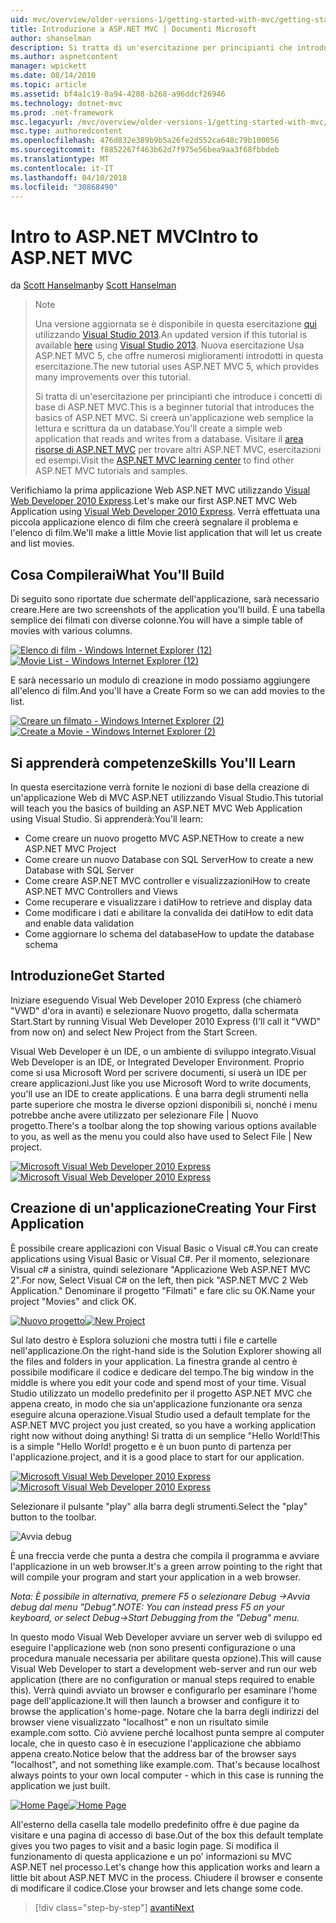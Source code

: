 ```yaml
---
uid: mvc/overview/older-versions-1/getting-started-with-mvc/getting-started-with-mvc-part1
title: Introduzione a ASP.NET MVC | Documenti Microsoft
author: shanselman
description: Si tratta di un'esercitazione per principianti che introduce i concetti di base di ASP.NET MVC. Creare un'applicazione web semplice la lettura e scrittura da un database.
ms.author: aspnetcontent
manager: wpickett
ms.date: 08/14/2010
ms.topic: article
ms.assetid: bf4a1c19-0a94-4208-b268-a96ddcf26946
ms.technology: dotnet-mvc
ms.prod: .net-framework
msc.legacyurl: /mvc/overview/older-versions-1/getting-started-with-mvc/getting-started-with-mvc-part1
msc.type: authoredcontent
ms.openlocfilehash: 476d832e389b9b5a26fe2d552ca648c79b100056
ms.sourcegitcommit: f8852267f463b62d7f975e56bea9aa3f68fbbdeb
ms.translationtype: MT
ms.contentlocale: it-IT
ms.lasthandoff: 04/10/2018
ms.locfileid: "30868490"
---
```

<a name="intro-to-aspnet-mvc"></a><span data-ttu-id="f20f9-104">Intro to ASP.NET MVC</span><span class="sxs-lookup"><span data-stu-id="f20f9-104">Intro to ASP.NET MVC</span></span>
====================
<span data-ttu-id="f20f9-105">da [Scott Hanselman](https://github.com/shanselman)</span><span class="sxs-lookup"><span data-stu-id="f20f9-105">by [Scott Hanselman](https://github.com/shanselman)</span></span>

> > [!NOTE]
> > <span data-ttu-id="f20f9-106">Una versione aggiornata se è disponibile in questa esercitazione [qui](../../getting-started/introduction/getting-started.md) utilizzando [Visual Studio 2013](https://www.microsoft.com/visualstudio/eng/2013-downloads).</span><span class="sxs-lookup"><span data-stu-id="f20f9-106">An updated version if this tutorial is available [here](../../getting-started/introduction/getting-started.md) using [Visual Studio 2013](https://www.microsoft.com/visualstudio/eng/2013-downloads).</span></span> <span data-ttu-id="f20f9-107">Nuova esercitazione Usa ASP.NET MVC 5, che offre numerosi miglioramenti introdotti in questa esercitazione.</span><span class="sxs-lookup"><span data-stu-id="f20f9-107">The new tutorial uses ASP.NET MVC 5, which provides many improvements over this tutorial.</span></span>
> 
> 
> <span data-ttu-id="f20f9-108">Si tratta di un'esercitazione per principianti che introduce i concetti di base di ASP.NET MVC.</span><span class="sxs-lookup"><span data-stu-id="f20f9-108">This is a beginner tutorial that introduces the basics of ASP.NET MVC.</span></span> <span data-ttu-id="f20f9-109">Si creerà un'applicazione web semplice la lettura e scrittura da un database.</span><span class="sxs-lookup"><span data-stu-id="f20f9-109">You'll create a simple web application that reads and writes from a database.</span></span> <span data-ttu-id="f20f9-110">Visitare il [area risorse di ASP.NET MVC](../../../index.md) per trovare altri ASP.NET MVC, esercitazioni ed esempi.</span><span class="sxs-lookup"><span data-stu-id="f20f9-110">Visit the [ASP.NET MVC learning center](../../../index.md) to find other ASP.NET MVC tutorials and samples.</span></span>


<span data-ttu-id="f20f9-111">Verifichiamo la prima applicazione Web ASP.NET MVC utilizzando [Visual Web Developer 2010 Express](https://www.microsoft.com/express/Web/).</span><span class="sxs-lookup"><span data-stu-id="f20f9-111">Let's make our first ASP.NET MVC Web Application using [Visual Web Developer 2010 Express](https://www.microsoft.com/express/Web/).</span></span> <span data-ttu-id="f20f9-112">Verrà effettuata una piccola applicazione elenco di film che creerà segnalare il problema e l'elenco di film.</span><span class="sxs-lookup"><span data-stu-id="f20f9-112">We'll make a little Movie list application that will let us create and list movies.</span></span>

## <a name="what-youll-build"></a><span data-ttu-id="f20f9-113">Cosa Compilerai</span><span class="sxs-lookup"><span data-stu-id="f20f9-113">What You'll Build</span></span>

<span data-ttu-id="f20f9-114">Di seguito sono riportate due schermate dell'applicazione, sarà necessario creare.</span><span class="sxs-lookup"><span data-stu-id="f20f9-114">Here are two screenshots of the application you'll build.</span></span> <span data-ttu-id="f20f9-115">È una tabella semplice dei filmati con diverse colonne.</span><span class="sxs-lookup"><span data-stu-id="f20f9-115">You will have a simple table of movies with various columns.</span></span>

<span data-ttu-id="f20f9-116">[![Elenco di film - Windows Internet Explorer (12)](getting-started-with-mvc-part1/_static/image2.png)](getting-started-with-mvc-part1/_static/image1.png)</span><span class="sxs-lookup"><span data-stu-id="f20f9-116">[![Movie List - Windows Internet Explorer (12)](getting-started-with-mvc-part1/_static/image2.png)](getting-started-with-mvc-part1/_static/image1.png)</span></span>

<span data-ttu-id="f20f9-117">E sarà necessario un modulo di creazione in modo possiamo aggiungere all'elenco di film.</span><span class="sxs-lookup"><span data-stu-id="f20f9-117">And you'll have a Create Form so we can add movies to the list.</span></span>

<span data-ttu-id="f20f9-118">[![Creare un filmato - Windows Internet Explorer (2)](getting-started-with-mvc-part1/_static/image4.png)](getting-started-with-mvc-part1/_static/image3.png)</span><span class="sxs-lookup"><span data-stu-id="f20f9-118">[![Create a Movie - Windows Internet Explorer (2)](getting-started-with-mvc-part1/_static/image4.png)](getting-started-with-mvc-part1/_static/image3.png)</span></span>

## <a name="skills-youll-learn"></a><span data-ttu-id="f20f9-119">Si apprenderà competenze</span><span class="sxs-lookup"><span data-stu-id="f20f9-119">Skills You'll Learn</span></span>

<span data-ttu-id="f20f9-120">In questa esercitazione verrà fornite le nozioni di base della creazione di un'applicazione Web di MVC ASP.NET utilizzando Visual Studio.</span><span class="sxs-lookup"><span data-stu-id="f20f9-120">This tutorial will teach you the basics of building an ASP.NET MVC Web Application using Visual Studio.</span></span> <span data-ttu-id="f20f9-121">Si apprenderà:</span><span class="sxs-lookup"><span data-stu-id="f20f9-121">You'll learn:</span></span>

- <span data-ttu-id="f20f9-122">Come creare un nuovo progetto MVC ASP.NET</span><span class="sxs-lookup"><span data-stu-id="f20f9-122">How to create a new ASP.NET MVC Project</span></span>
- <span data-ttu-id="f20f9-123">Come creare un nuovo Database con SQL Server</span><span class="sxs-lookup"><span data-stu-id="f20f9-123">How to create a new Database with SQL Server</span></span>
- <span data-ttu-id="f20f9-124">Come creare ASP.NET MVC controller e visualizzazioni</span><span class="sxs-lookup"><span data-stu-id="f20f9-124">How to create ASP.NET MVC Controllers and Views</span></span>
- <span data-ttu-id="f20f9-125">Come recuperare e visualizzare i dati</span><span class="sxs-lookup"><span data-stu-id="f20f9-125">How to retrieve and display data</span></span>
- <span data-ttu-id="f20f9-126">Come modificare i dati e abilitare la convalida dei dati</span><span class="sxs-lookup"><span data-stu-id="f20f9-126">How to edit data and enable data validation</span></span>
- <span data-ttu-id="f20f9-127">Come aggiornare lo schema del database</span><span class="sxs-lookup"><span data-stu-id="f20f9-127">How to update the database schema</span></span>

## <a name="get-started"></a><span data-ttu-id="f20f9-128">Introduzione</span><span class="sxs-lookup"><span data-stu-id="f20f9-128">Get Started</span></span>

<span data-ttu-id="f20f9-129">Iniziare eseguendo Visual Web Developer 2010 Express (che chiamerò "VWD" d'ora in avanti) e selezionare Nuovo progetto, dalla schermata Start.</span><span class="sxs-lookup"><span data-stu-id="f20f9-129">Start by running Visual Web Developer 2010 Express (I'll call it "VWD" from now on) and select New Project from the Start Screen.</span></span>

<span data-ttu-id="f20f9-130">Visual Web Developer è un IDE, o un ambiente di sviluppo integrato.</span><span class="sxs-lookup"><span data-stu-id="f20f9-130">Visual Web Developer is an IDE, or Integrated Developer Environment.</span></span> <span data-ttu-id="f20f9-131">Proprio come si usa Microsoft Word per scrivere documenti, si userà un IDE per creare applicazioni.</span><span class="sxs-lookup"><span data-stu-id="f20f9-131">Just like you use Microsoft Word to write documents, you'll use an IDE to create applications.</span></span> <span data-ttu-id="f20f9-132">È una barra degli strumenti nella parte superiore che mostra le diverse opzioni disponibili si, nonché i menu potrebbe anche avere utilizzato per selezionare File | Nuovo progetto.</span><span class="sxs-lookup"><span data-stu-id="f20f9-132">There's a toolbar along the top showing various options available to you, as well as the menu you could also have used to Select File | New project.</span></span>

<span data-ttu-id="f20f9-133">[![Microsoft Visual Web Developer 2010 Express](getting-started-with-mvc-part1/_static/image6.png)](getting-started-with-mvc-part1/_static/image5.png)</span><span class="sxs-lookup"><span data-stu-id="f20f9-133">[![Microsoft Visual Web Developer 2010 Express](getting-started-with-mvc-part1/_static/image6.png)](getting-started-with-mvc-part1/_static/image5.png)</span></span>

## <a name="creating-your-first-application"></a><span data-ttu-id="f20f9-134">Creazione di un'applicazione</span><span class="sxs-lookup"><span data-stu-id="f20f9-134">Creating Your First Application</span></span>

<span data-ttu-id="f20f9-135">È possibile creare applicazioni con Visual Basic o Visual c#.</span><span class="sxs-lookup"><span data-stu-id="f20f9-135">You can create applications using Visual Basic or Visual C#.</span></span> <span data-ttu-id="f20f9-136">Per il momento, selezionare Visual c# a sinistra, quindi selezionare "Applicazione Web ASP.NET MVC 2".</span><span class="sxs-lookup"><span data-stu-id="f20f9-136">For now, Select Visual C# on the left, then pick "ASP.NET MVC 2 Web Application."</span></span> <span data-ttu-id="f20f9-137">Denominare il progetto "Filmati" e fare clic su OK.</span><span class="sxs-lookup"><span data-stu-id="f20f9-137">Name your project "Movies" and click OK.</span></span>

<span data-ttu-id="f20f9-138">[![Nuovo progetto](getting-started-with-mvc-part1/_static/image8.png)](getting-started-with-mvc-part1/_static/image7.png)</span><span class="sxs-lookup"><span data-stu-id="f20f9-138">[![New Project](getting-started-with-mvc-part1/_static/image8.png)](getting-started-with-mvc-part1/_static/image7.png)</span></span>

<span data-ttu-id="f20f9-139">Sul lato destro è Esplora soluzioni che mostra tutti i file e cartelle nell'applicazione.</span><span class="sxs-lookup"><span data-stu-id="f20f9-139">On the right-hand side is the Solution Explorer showing all the files and folders in your application.</span></span> <span data-ttu-id="f20f9-140">La finestra grande al centro è possibile modificare il codice e dedicare del tempo.</span><span class="sxs-lookup"><span data-stu-id="f20f9-140">The big window in the middle is where you edit your code and spend most of your time.</span></span> <span data-ttu-id="f20f9-141">Visual Studio utilizzato un modello predefinito per il progetto ASP.NET MVC che appena creato, in modo che sia un'applicazione funzionante ora senza eseguire alcuna operazione.</span><span class="sxs-lookup"><span data-stu-id="f20f9-141">Visual Studio used a default template for the ASP.NET MVC project you just created, so you have a working application right now without doing anything!</span></span> <span data-ttu-id="f20f9-142">Si tratta di un semplice "Hello World!</span><span class="sxs-lookup"><span data-stu-id="f20f9-142">This is a simple "Hello World!</span></span> <span data-ttu-id="f20f9-143">progetto e è un buon punto di partenza per l'applicazione.</span><span class="sxs-lookup"><span data-stu-id="f20f9-143">project, and it is a good place to start for our application.</span></span>

<span data-ttu-id="f20f9-144">[![Microsoft Visual Web Developer 2010 Express](getting-started-with-mvc-part1/_static/image10.png)](getting-started-with-mvc-part1/_static/image9.png)</span><span class="sxs-lookup"><span data-stu-id="f20f9-144">[![Microsoft Visual Web Developer 2010 Express](getting-started-with-mvc-part1/_static/image10.png)](getting-started-with-mvc-part1/_static/image9.png)</span></span>

<span data-ttu-id="f20f9-145">Selezionare il pulsante "play" alla barra degli strumenti.</span><span class="sxs-lookup"><span data-stu-id="f20f9-145">Select the "play" button to the toolbar.</span></span>

![Avvia debug](getting-started-with-mvc-part1/_static/image11.png)

<span data-ttu-id="f20f9-147">È una freccia verde che punta a destra che compila il programma e avviare l'applicazione in un web browser.</span><span class="sxs-lookup"><span data-stu-id="f20f9-147">It's a green arrow pointing to the right that will compile your program and start your application in a web browser.</span></span>

<span data-ttu-id="f20f9-148">*Nota: È possibile in alternativa, premere F5 o selezionare Debug -&gt;Avvia debug dal menu "Debug".*</span><span class="sxs-lookup"><span data-stu-id="f20f9-148">*NOTE: You can instead press F5 on your keyboard, or select Debug-&gt;Start Debugging from the "Debug" menu.*</span></span>

<span data-ttu-id="f20f9-149">In questo modo Visual Web Developer avviare un server web di sviluppo ed eseguire l'applicazione web (non sono presenti configurazione o una procedura manuale necessaria per abilitare questa opzione).</span><span class="sxs-lookup"><span data-stu-id="f20f9-149">This will cause Visual Web Developer to start a development web-server and run our web application (there are no configuration or manual steps required to enable this).</span></span> <span data-ttu-id="f20f9-150">Verrà quindi avviato un browser e configurarlo per esaminare l'home page dell'applicazione.</span><span class="sxs-lookup"><span data-stu-id="f20f9-150">It will then launch a browser and configure it to browse the application's home-page.</span></span> <span data-ttu-id="f20f9-151">Notare che la barra degli indirizzi del browser viene visualizzato "localhost" e non un risultato simile example.com sotto. Ciò avviene perché localhost punta sempre al computer locale, che in questo caso è in esecuzione l'applicazione che abbiamo appena creato.</span><span class="sxs-lookup"><span data-stu-id="f20f9-151">Notice below that the address bar of the browser says "localhost", and not something like example.com. That's because localhost always points to your own local computer - which in this case is running the application we just built.</span></span>

<span data-ttu-id="f20f9-152">[![Home Page](getting-started-with-mvc-part1/_static/image13.png)](getting-started-with-mvc-part1/_static/image12.png)</span><span class="sxs-lookup"><span data-stu-id="f20f9-152">[![Home Page](getting-started-with-mvc-part1/_static/image13.png)](getting-started-with-mvc-part1/_static/image12.png)</span></span>

<span data-ttu-id="f20f9-153">All'esterno della casella tale modello predefinito offre è due pagine da visitare e una pagina di accesso di base.</span><span class="sxs-lookup"><span data-stu-id="f20f9-153">Out of the box this default template gives you two pages to visit and a basic login page.</span></span> <span data-ttu-id="f20f9-154">Si modifica il funzionamento di questa applicazione e un po' informazioni su MVC ASP.NET nel processo.</span><span class="sxs-lookup"><span data-stu-id="f20f9-154">Let's change how this application works and learn a little bit about ASP.NET MVC in the process.</span></span> <span data-ttu-id="f20f9-155">Chiudere il browser e consente di modificare il codice.</span><span class="sxs-lookup"><span data-stu-id="f20f9-155">Close your browser and lets change some code.</span></span>

> [!div class="step-by-step"]
> [<span data-ttu-id="f20f9-156">avanti</span><span class="sxs-lookup"><span data-stu-id="f20f9-156">Next</span></span>](getting-started-with-mvc-part2.md)
